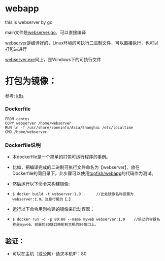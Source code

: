 # webapp
this is webserver by go

main文件是[webserver.go](https://github.com/topfish/webapp/blob/main/webserver.go)，可以直接编译

[webserver](https://github.com/topfish/webapp/blob/main/webserver)是编译好的，Linux环境的可执行二进制文件，可以直接执行，也可以打包进进行

[webserver.exe](https://github.com/topfish/webapp/blob/main/webserver.exe)同上，是Windows下的可执行文件

# 打包为镜像：
参考: [k8s](https://github.com/topfish/k8s)

### Dockerfile
    FROM centos
    COPY webserver /home/webserver
    RUN ln -f /usr/share/zoneinfo/Asia/Shanghai /etc/localtime
    CMD /home/webserver

### Dockerfile说明
- 本dockerfile是一个简单的打包可运行程序的事例。

- 比如，把编译完成的二进制可执行文件命名为【webserver】，放在Dockerfile的同目录下。此步骤可以使用[topfish/webapp](https://github.com/topfish/webapp)的代码作为测试。

- 然后运行以下命令来构建镜像:
-     $ docker build -t webserver:1.0 .     //此处镜像名称设置为 webserver:1.0。注意行尾的【.】

- 运行以下命令用刚构建的镜像来启动容器：
-     $ docker run -d -p 80:80 --name myweb webserver:1.0    //启动的容器名称是myweb，容器的80端口映射到主机的80端口上。

## 验证：
- 可以在主机（或公网）请求本机IP：80
